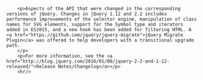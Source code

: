 
        <p>Aspects of the API that were changed in the corresponding versions of jQuery. Changes in jQuery 1.12 and 2.2 includes performance improvements of the selector engine, manipulation of class names for SVG elements, support for the Symbol type and iterators added in ES2015, and a new hook has been added for filtering HTML. A <a href="https://github.com/jquery/jquery-migrate">jQuery Migrate Plugin</a> was offered to help developers with a transitional upgrade path.
        </p>
        <p>For more information, see the <a href="http://blog.jquery.com/2016/01/08/jquery-2-2-and-1-12-released/">Release Notes/Changelog</a></p>
        <hr/>
      